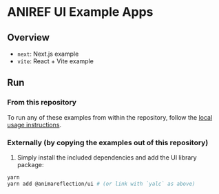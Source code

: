 # ANIREF UI Example Apps

## Overview

- `next`: Next.js example
- `vite`: React + Vite example

## Run

### From this repository

To run any of these examples from within the repository, follow the [local usage instructions](../docs/usage.md#local).

### Externally (by copying the examples out of this repository)

1. Simply install the included dependencies and add the UI library package:

```sh
yarn
yarn add @animareflection/ui # (or link with `yalc` as above)
```
